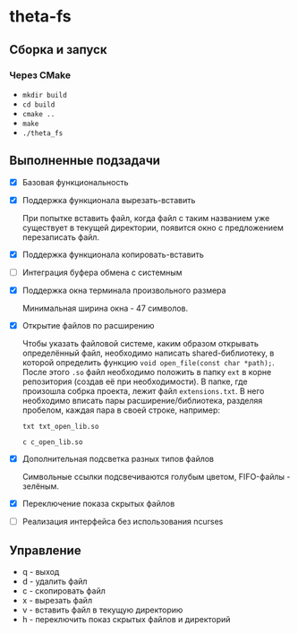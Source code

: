 # theta-fs
## Сборка и запуск
### Через CMake
- `mkdir build`
- `cd build`
- `cmake ..`
- `make`
- `./theta_fs`

## Выполненные подзадачи
- [x] Базовая функциональность

- [x] Поддержка функционала вырезать-вставить

    При попытке вставить файл, когда файл с таким названием уже существует в текущей директории, появится окно с предложением перезаписать файл.

- [x] Поддержка функционала копировать-вставить

- [ ] Интеграция буфера обмена с системным

- [x] Поддержка окна терминала произвольного размера
    
    Минимальная ширина окна - 47 символов.
    
- [x] Открытие файлов по расширению

    Чтобы указать файловой системе, каким образом открывать определённый файл, необходимо написать shared-библиотеку, в которой определить функцию `void open_file(const char *path);`. После этого `.so` файл необходимо положить в папку `ext` в корне репозитория (создав её при необходимости). В папке, где произошла собрка проекта, лежит файл `extensions.txt`. В него необходимо вписать пары расширение/библиотека, разделяя пробелом, каждая пара в своей строке, например:
    
    `txt txt_open_lib.so`
    
    `c c_open_lib.so`
    
- [x] Дополнительная подсветка разных типов файлов

    Символьные ссылки подсвечиваются голубым цветом, FIFO-файлы - зелёным.
    
- [x] Переключение показа скрытых файлов

- [ ] Реализация интерфейса без использования ncurses

## Управление
- q - выход
- d - удалить файл
- c - скопировать файл
- x - вырезать файл
- v - вставить файл в текущую директорию
- h - переключить показ скрытых файлов и директорий

